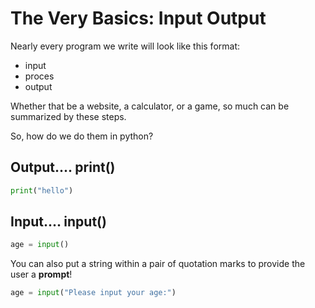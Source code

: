 # The Very Basics: Input Output

Nearly every program we write will look like this format:

- input
- proces
- output

Whether that be a website, a calculator, or a game, so much can be summarized by these steps.

So, how do we do them in python?


## Output.... print()

```python
print("hello")
```

## Input....  input()

```python
age = input()
```

You can also put a string within a pair of quotation marks to provide the user a **prompt**!

```python
age = input("Please input your age:")
```